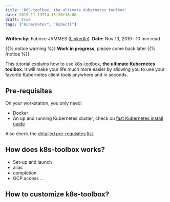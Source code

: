 ```yaml
---
title: 'k8S-toolbox, the ultimate Kubernetes toolbox'
date: 2019-11-13T14:15:26+10:00
draft: true
tags: ["kubernetes", "kubectl"] 
---
```


**Written by:** Fabrice JAMMES ([LinkedIn](https://www.linkedin.com/in/fabrice-jammes-5b29b042/)). 
**Date:** Nov 13, 2019 · 10 min read

{{% notice warning %}}
**Work in progress**, please come back later
{{% /notice %}}

This tutorial explains how to use [k8s-toolbox](https://github.com/k8s-school/k8s-toolbox), **the ultimate Kubernetes toolbox**. It will make your life much more easier by allowing you to use your favorite Kubernetes client tools anywhere and in seconds.

## Pre-requisites

On your workstation, you only need:

- Docker
- An up and running Kubernetes cluster, check ou [fast Kubernetes install guide](https://github.com/k8s-school/kind-travis-ci#run-kind-on-a-workstation)

Also check the [detailed pre-requisites list](https://github.com/k8s-school/k8s-toolbox#pre-requisites).

## How does k8s-toolbox works?

- Set-up and launch
- alias
- completion
- GCP access
...

## How to customize k8s-toolbox?
